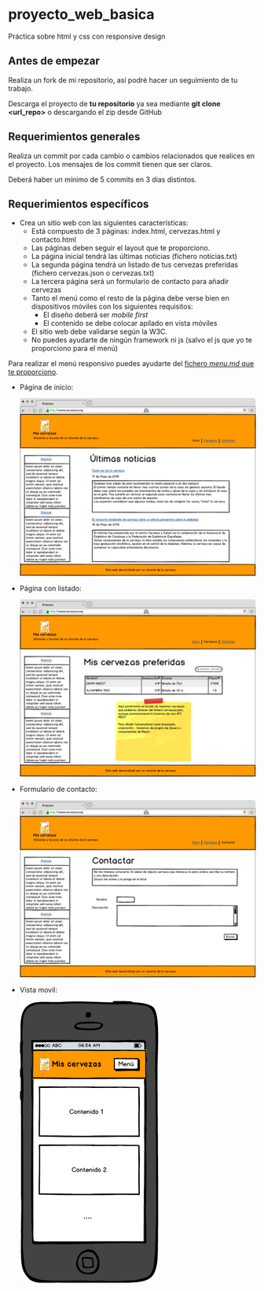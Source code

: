 # proyecto_web_basica
Práctica sobre html y css con responsive design

## Antes de empezar
Realiza un fork de mi repositorio, así podré hacer un seguimiento de tu trabajo. 

Descarga el proyecto de **tu repositorio** ya sea mediante **git clone <url_repo>** o descargando el zip desde GitHub

## Requerimientos generales
Realiza un commit por cada cambio o cambios relacionados que realices en el proyecto. Los mensajes de los commit tienen que ser claros.

Deberá haber un mínimo de 5 commits en 3 días distintos.

## Requerimientos específicos
- Crea un sitio web con las siguientes características:
    - Está compuesto de 3 páginas: index.html, cervezas.html y contacto.html
    - Las páginas deben seguir el layout que te proporciono.
    - La página inicial tendrá las últimas noticias (fichero noticias.txt)
    - La segunda página tendrá un listado de tus cervezas preferidas (fichero cervezas.json o cervezas.txt)
    - La tercera página será un formulario de contacto para añadir cervezas
    - Tanto el menú como el resto de la página debe verse bien en dispositivos móviles con los siguientes requisitos:
        - El diseño deberá ser *mobile first*
        - El contenido se debe colocar apilado en vista móviles
    - El sitio web debe validarse según la W3C.
    - No puedes ayudarte de ningún framework ni js (salvo el js que yo te proporciono para el menú)

Para realizar el menú responsivo puedes ayudarte del [fichero *menu.md* que te proporciono](./menu.md).

- Página de inicio:

    ![](./Inicio.png)

- Página con listado:

    ![](./cervezas.png)

- Formulario de contacto:

    ![](./contactar.png)

- Vista movil:

    ![](./inicio_mobile.png)
